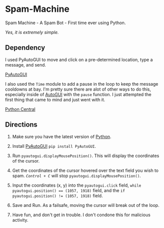 # Spam-Machine
Spam Machine - A Spam Bot - First time ever using Python.

*Yes, it is extremely simple.*

## Dependency

I used PyAutoGUI to move and click on a pre-determined location, type a message, and send.

[PyAutoGUI](https://pypi.org/project/PyAutoGUI/)

I also used the `Time` module to add a pause in the loop to keep the message cooldowns at bay. I'm pretty sure there are alot of other ways to do this, especially inside of [AutoGUI](https://pyautogui.readthedocs.io/en/latest/cheatsheet.html) with the `pause` function. I just attempted the first thing that came to mind and just went with it.

[Python Central](https://www.pythoncentral.io/pythons-time-sleep-pause-wait-sleep-stop-your-code/)

## Directions

1. Make sure you have the latest version of [Python](https://www.python.org/).

2. Install [PyAutoGUI](https://pypi.org/project/PyAutoGUI/) `pip install PyAutoGUI`.

3. Run `pyautogui.displayMousePosition()`. This will display the coordinates of the cursor.

4. Get the coordinates of the cursor hovered over the text field you wish to spam. *`Control + C`* will stop `pyautogui.displayMousePosition()`.

5. Input the coordinates (x, y) into the `pyautogui.click` field, `while pyautogui.position() == (1057, 1918)` field, and the `if pyautogui.position() != (1057, 1918)` field. 

6. Save and Run. As a failsafe, moving the cursor will break out of the loop.

7. Have fun, and don't get in trouble. I don't condone this for malicious activity.
